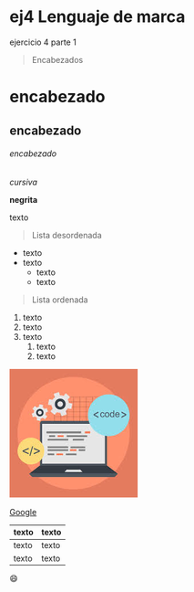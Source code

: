# ej4 Lenguaje de marca
ejercicio 4 parte 1
>Encabezados
# encabezado
## encabezado
###### encabezado

*cursiva*

**negrita**

texto
>Lista desordenada
* texto
* texto
  * texto
  * texto
 >Lista ordenada
1. texto
1. texto
1. texto
   1. texto
   1. texto
   
  ![imagen](descarga.jpg)
  
  [Google](https://www.google.es)
  
texto | texto
----- | -----
texto | texto
texto |texto

:smile:	
